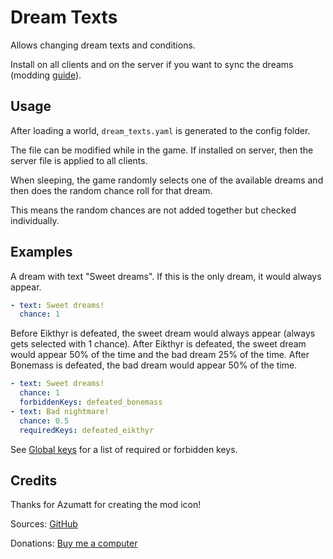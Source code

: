 # Dream Texts

Allows changing dream texts and conditions.

Install on all clients and on the server if you want to sync the dreams (modding [guide](https://youtu.be/L9ljm2eKLrk)).

## Usage

After loading a world, `dream_texts.yaml` is generated to the config folder.

The file can be modified while in the game. If installed on server, then the server file is applied to all clients.

When sleeping, the game randomly selects one of the available dreams and then does the random chance roll for that dream.

This means the random chances are not added together but checked individually.

## Examples

A dream with text "Sweet dreams". If this is the only dream, it would always appear.

```yaml
- text: Sweet dreams!
  chance: 1
```

Before Eikthyr is defeated, the sweet dream would always appear (always gets selected with 1 chance).
After Eikthyr is defeated, the sweet dream would appear 50% of the time and the bad dream 25% of the time.
After Bonemass is defeated, the bad dream would appear 50% of the time.

```yaml
- text: Sweet dreams!
  chance: 1
  forbiddenKeys: defeated_bonemass
- text: Bad nightmare!
  chance: 0.5
  requiredKeys: defeated_eikthyr
```

See [Global keys](https://valheim.fandom.com/wiki/Global_Keys) for a list of required or forbidden keys.

## Credits

Thanks for Azumatt for creating the mod icon!

Sources: [GitHub](https://github.com/JereKuusela/valheim-dream_texts)

Donations: [Buy me a computer](https://www.buymeacoffee.com/jerekuusela)
